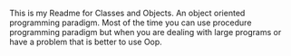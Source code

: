 This is my Readme for Classes and Objects.
An object oriented programming paradigm. Most of the time you can use procedure programming paradigm but when you are dealing with large programs or have a problem that is better to use Oop.
